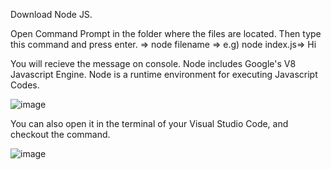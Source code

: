 Download Node JS.

Open Command Prompt in the folder where the files are located. Then type this command and press enter.
=> node filename => e.g) node index.js=> Hi

You will recieve the message on console. Node includes Google's V8 Javascript Engine. Node is a runtime environment for executing Javascript Codes.

![image](https://user-images.githubusercontent.com/40134790/145674646-4ad23204-1277-4e68-95b6-40a9ea880353.png)


You can also open it in the terminal of your Visual Studio Code, and checkout the command.


![image](https://user-images.githubusercontent.com/40134790/145674719-13bd92b0-f388-4941-8dd3-c74a85c71eaf.png)
